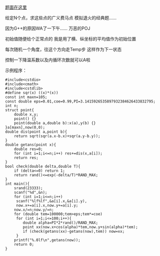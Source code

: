 [题面在这里](http://poj.org/problem?id=2420)

给定N个点，求这些点的广义费马点
模拟退火的经典题……

因为G++的原因WA了一下午……
万恶的POJ

初始值随便给个正常点的
我是用了横、纵坐标的平均值作为初始位置

每次随机一个角度，往这个方向走Temp步
这样作为下一状态

控制一下降温系数以及内循环次数就可以A啦

示例程序：

```
#include<cstdio>
#include<cmath>
#include<cstdlib>
#define sqr(x) ((x)*(x))
const int maxn=105;
const double eps=0.01,coe=0.99,PI=3.1415926535897932384626433832795;
int n;
struct point{
	double x,y;
	point() {}
	point(double a,double b):x(a),y(b) {}
}a[maxn],now(0,0);
double dis(point a,point b){
	return sqrt(sqr(a.x-b.x)+sqr(a.y-b.y));
}
double getans(point x){
	double res=0;
	for (int i=1;i<=n;i++) res+=dis(x,a[i]);
	return res;
}
bool check(double delta,double T){
	if (delta<=0) return 1;
	return rand()<=exp(-delta/T)*RAND_MAX;
}
int main(){
	srand(23333);
	scanf("%d",&n);
	for (int i=1;i<=n;i++)
	 scanf("%lf%lf",&a[i].x,&a[i].y),
	 now.x+=a[i].x,now.y+=a[i].y;
	now.x/=n;now.y/=n;
	for (double tem=100000;tem>eps;tem*=coe)
	 for (int i=1;i<=100;i++){
		double alpha=PI*2*rand()/RAND_MAX;
		point xx(now.x+cos(alpha)*tem,now.y+sin(alpha)*tem);
		if (check(getans(xx)-getans(now),tem)) now=xx;
	 }
	printf("%.0lf\n",getans(now));
	return 0;
}
```

